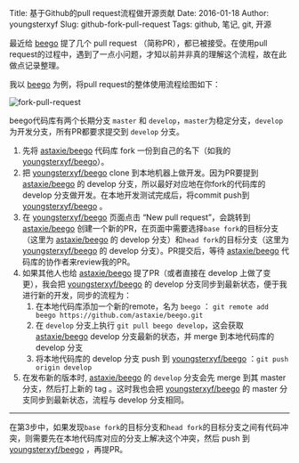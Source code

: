 Title: 基于Github的pull request流程做开源贡献
Date: 2016-01-18
Author: youngsterxyf
Slug: github-fork-pull-request
Tags: github, 笔记, git, 开源

最近给 [beego](https://github.com/astaxie/beego) 提了几个 pull request （简称PR），都已被接受。在使用pull request的过程中，遇到了一点小问题，才知以前并非真的理解这个流程，故在此做点记录整理。

我以 [beego](https://github.com/astaxie/beego) 为例，将pull request的整体使用流程绘图如下：

![fork-pull-request](https://raw.githubusercontent.com/youngsterxyf/youngsterxyf.github.com/master/assets/uploads/pics/fork-pull-request.jpeg)

beego代码库有两个长期分支 `master` 和 `develop`，`master`为稳定分支，`develop`为开发分支，所有PR都要求提交到 `develop` 分支。

1. 先将 [astaxie/beego](https://github.com/astaxie/beego) 代码库 fork 一份到自己的名下（如我的 [youngsterxyf/beego](https://github.com/youngsterxyf/beego)）。
2. 把 [youngsterxyf/beego](https://github.com/youngsterxyf/beego) clone 到本地机器上做开发。因为PR要提到 [astaxie/beego](https://github.com/astaxie/beego) 的 develop 分支，所以最好对应地在你fork的代码库的 develop 分支做开发。在本地开发测试完成后，将commit push到 [youngsterxyf/beego](https://github.com/youngsterxyf/beego) 。
3. 在 [youngsterxyf/beego](https://github.com/youngsterxyf/beego) 页面点击 “New pull request”，会跳转到 [astaxie/beego](https://github.com/astaxie/beego) 创建一个新的PR，在页面中需要选择`base fork`的目标分支（这里为 [astaxie/beego](https://github.com/astaxie/beego) 的 develop 分支）和`head fork`的目标分支（这里为 [youngsterxyf/beego](https://github.com/youngsterxyf/beego) 的 develop 分支）。PR提交后，等待 [astaxie/beego](https://github.com/astaxie/beego) 代码库的协作者来review我的PR。
4. 如果其他人也给 [astaxie/beego](https://github.com/astaxie/beego) 提了PR（或者直接在 develop 上做了变更），我会把 [youngsterxyf/beego](https://github.com/youngsterxyf/beego) 的 develop 分支同步到最新状态，便于我进行新的开发，同步的流程为：
    1. 在本地代码库添加一个新的remote，名为 `beego` ： `git remote add beego https://github.com/astaxie/beego.git`
    2. 在 `develop` 分支上执行 `git pull beego develop`，这会获取 [astaxie/beego](https://github.com/astaxie/beego) develop 分支最新的状态，并 merge 到本地代码库的 develop 分支
    3. 将本地代码库的 develop 分支 push 到 [youngsterxyf/beego](https://github.com/youngsterxyf/beego) ：`git push origin develop`
5. 在发布新的版本时, [astaxie/beego](https://github.com/astaxie/beego) 的 `develop` 分支会先 merge 到其 master 分支，然后打上新的 tag 。这时我也会把 [youngsterxyf/beego](https://github.com/youngsterxyf/beego) 的 master 分支同步到最新状态，流程与 develop 分支相同。

------

在第3步中，如果发现`base fork`的目标分支和`head fork`的目标分支之间有代码冲突，则需要先在本地代码库对应的分支上解决这个冲突，然后 push 到 [youngsterxyf/beego](https://github.com/youngsterxyf/beego) ，再提PR。


